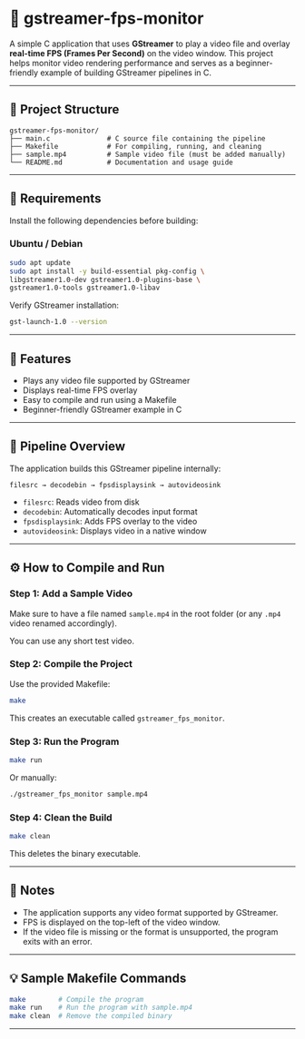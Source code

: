 
# 🎥 gstreamer-fps-monitor

A simple C application that uses **GStreamer** to play a video file and overlay **real-time FPS (Frames Per Second)** on the video window. This project helps monitor video rendering performance and serves as a beginner-friendly example of building GStreamer pipelines in C.

---

## 📁 Project Structure

```
gstreamer-fps-monitor/
├── main.c              # C source file containing the pipeline
├── Makefile            # For compiling, running, and cleaning
├── sample.mp4          # Sample video file (must be added manually)
└── README.md           # Documentation and usage guide
```

---

## 🧰 Requirements

Install the following dependencies before building:

### Ubuntu / Debian

```bash
sudo apt update
sudo apt install -y build-essential pkg-config \
libgstreamer1.0-dev gstreamer1.0-plugins-base \
gstreamer1.0-tools gstreamer1.0-libav
```

Verify GStreamer installation:

```bash
gst-launch-1.0 --version
```

---

## 🚀 Features

- Plays any video file supported by GStreamer
- Displays real-time FPS overlay
- Easy to compile and run using a Makefile
- Beginner-friendly GStreamer example in C

---

## 🧪 Pipeline Overview

The application builds this GStreamer pipeline internally:

```
filesrc → decodebin → fpsdisplaysink → autovideosink
```

- `filesrc`: Reads video from disk  
- `decodebin`: Automatically decodes input format  
- `fpsdisplaysink`: Adds FPS overlay to the video  
- `autovideosink`: Displays video in a native window

---

## ⚙️ How to Compile and Run

### Step 1: Add a Sample Video

Make sure to have a file named `sample.mp4` in the root folder (or any `.mp4` video renamed accordingly).

You can use any short test video.

### Step 2: Compile the Project

Use the provided Makefile:

```bash
make
```

This creates an executable called `gstreamer_fps_monitor`.

### Step 3: Run the Program

```bash
make run
```

Or manually:

```bash
./gstreamer_fps_monitor sample.mp4
```

### Step 4: Clean the Build

```bash
make clean
```

This deletes the binary executable.

---

## 📌 Notes

- The application supports any video format supported by GStreamer.
- FPS is displayed on the top-left of the video window.
- If the video file is missing or the format is unsupported, the program exits with an error.

---

## 💡 Sample Makefile Commands

```bash
make        # Compile the program
make run    # Run the program with sample.mp4
make clean  # Remove the compiled binary
```

---

